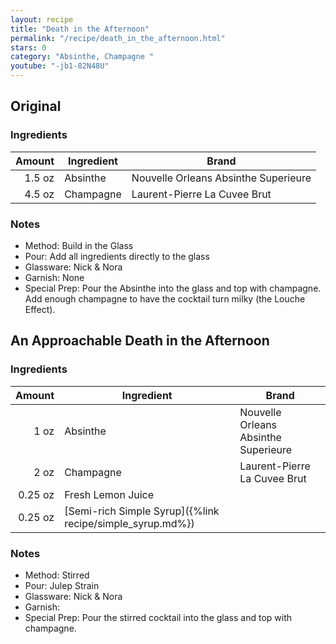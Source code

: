 ```yaml
---
layout: recipe
title: "Death in the Afternoon"
permalink: "/recipe/death_in_the_afternoon.html"
stars: 0
category: "Absinthe, Champagne "
youtube: "-jb1-82N48U"
---
```


<div class="subrecipe" markdown="1">

## Original

### Ingredients

| Amount  | Ingredient               | Brand                  |
| -----: | --------- | ------------------------------------ |
| 1.5 oz | Absinthe  | Nouvelle Orleans Absinthe Superieure |
| 4.5 oz | Champagne | Laurent-Pierre La Cuvee Brut         |

### Notes

- Method: Build in the Glass
- Pour: Add all ingredients directly to the glass
- Glassware: Nick & Nora
- Garnish: None
- Special Prep: Pour the Absinthe into the glass and top with champagne. Add enough champagne to have the cocktail turn milky (the Louche Effect).

</div>
<div class="subrecipe" markdown="1">

## An Approachable Death in the Afternoon

### Ingredients

| Amount  | Ingredient               | Brand                                  |
| ------: | --------------------------------------------------------- | ------------------------------------ |
|    1 oz | Absinthe                                                  | Nouvelle Orleans Absinthe Superieure |
|    2 oz | Champagne                                                 | Laurent-Pierre La Cuvee Brut         |
| 0.25 oz | Fresh Lemon Juice                                         |
| 0.25 oz | [Semi-rich Simple Syrup]({%link recipe/simple_syrup.md%}) |

### Notes

- Method: Stirred
- Pour: Julep Strain
- Glassware: Nick & Nora
- Garnish:
- Special Prep: Pour the stirred cocktail into the glass and top with champagne.

</div>
